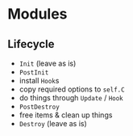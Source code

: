 Modules
===

Lifecycle
---
- `Init` (leave as is)
- `PostInit`
 - install `Hook`s
 - copy required options to `self.C`
- do things through `Update` / `Hook`
- `PostDestroy`
 - free items & clean up things
- `Destroy` (leave as is)
